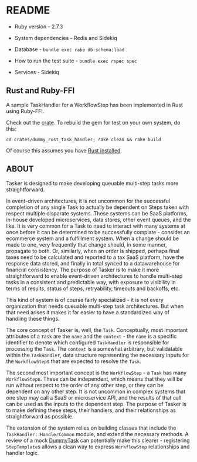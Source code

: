 # README

* Ruby version - 2.7.3

* System dependencies - Redis and Sidekiq

* Database - `bundle exec rake db:schema:load`

* How to run the test suite - `bundle exec rspec spec`

* Services - Sidekiq

## Rust and Ruby-FFI

A sample TaskHandler for a WorkflowStep has been implemented in Rust using Ruby-FFI.

Check out the [crate](./crates/dummy_rust_task_handler). To rebuild the gem for test on your own system, do this:

`cd crates/dummy_rust_task_handler; rake clean && rake build`

Of course this assumes you have [Rust installed](https://www.rust-lang.org/tools/install).

## ABOUT

Tasker is designed to make developing queuable multi-step tasks more straightforward.

In event-driven architectures, it is not uncommon for the successful completion of any single Task to actually be dependent on Steps taken with respect multiple disparate systems. These systems can be SaaS platforms, in-house developed microservices, data stores, other event queues, and the like. It is very common for a Task to need to interact with many systems at once before it can be determined to be successfully complate - consider an ecommerce system and a fulfillment system. When a change should be made to one, very frequently that change should, in some manner, propagate to both. Or, similarly, when an order is shipped, perhaps final taxes need to be calculated and reported to a tax SaaS platform, have the response data stored, and finally in total synced to a datawarehouse for financial consistency. The purpose of Tasker is to make it more straightforward to enable event-driven architectures to handle multi-step tasks in a consistent and predictable way, with exposure to visibility in terms of results, status of steps, retryability, timeouts and backoffs, etc.

This kind of system is of course fairly specialized - it is not every organization that needs queuable multi-step task architectures. But when that need arises it makes it far easier to have a standardized way of handling these things.

The core concept of Tasker is, well, the `Task`. Conceptually, most important attributes of a `Task` are the `name` and the `context` - the `name` is a specific identifier to denote which configured `TaskHandler` is responsible for processing the `Task`. The `context` is a somewhat arbitrary, but validatable within the `TaskHandler`, data structure representing the necessary inputs for the `WorkflowStep`s that are expected to resolve the `Task`.

The second most important concept is the `WorkflowStep` - a `Task` has many `WorkflowStep`s. These can be independent, which means that they will be run without respect to the order of any other step, or they can be dependent on any other step. It is not uncommon in complex systems that one step may call a SaaS or microservice API, and the results of that call can be used as the inputs to the dependent step. The purpose of Tasker is to make defining these steps, their handlers, and their relationships as straightforward as possible.

The extension of the system relies on building classes that include the `TaskHandler::HandlerCommon` module, and extend the necessary methods. A review of a mock [DummyTask](./spec/mocks/dummy_task.rb) can potentially make this clearer - registering `StepTemplate`s allows a clean way to express `WorkflowStep` relationships and handler logic.

